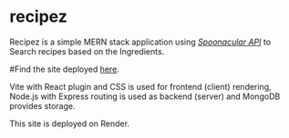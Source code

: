 recipez
========

Recipez is a simple MERN stack application using [*Spoonacular API*](https://spoonacular.com/food-api/docs) to Search recipes based on the Ingredients.

#Find the site deployed [here](https://recipez-m27.onrender.com).

Vite with React plugin and CSS is used for frontend (client) rendering, Node.js with Express routing is used as backend (server) and MongoDB provides storage.

This site is deployed on Render.
